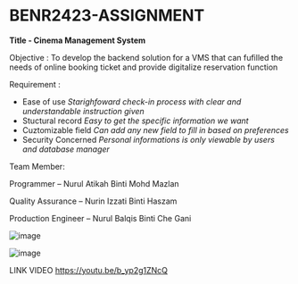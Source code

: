 # BENR2423-ASSIGNMENT
 **Title - Cinema Management System**
 
 Objective :
To develop the backend solution for a VMS that can fufilled the needs of online booking ticket and provide digitalize  reservation function
 
 Requirement :
- Ease of use
   _Starighfoward check-in process with clear and understandable instruction given_
- Stuctural record
    _Easy to get the specific information we want_
- Cuztomizable field
    _Can add any new field to fill in based on preferences_
- Security Concerned
    _Personal informations is only viewable by users and database manager_

Team Member:

 Programmer – Nurul Atikah Binti Mohd Mazlan
 
 Quality Assurance – Nurin Izzati Binti Haszam
 
 Production Engineer – Nurul Balqis Binti Che Gani
 
![image](https://user-images.githubusercontent.com/101732962/174481668-73ab249b-5010-46bf-8082-a5e3e3defdb3.png)


![image](https://user-images.githubusercontent.com/101732962/174481682-5aa43359-a694-4dcf-9972-9f0edd498b94.png)


LINK VIDEO
https://youtu.be/b_yp2g1ZNcQ
